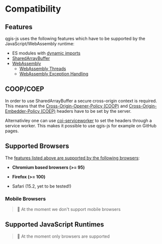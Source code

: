 # Compatibility

## Features

qgis-js uses the following features which have to be supported by the JavaScript/WebAssembly runtime:

- ES modules with [dynamic imports](https://developer.mozilla.org/en-US/docs/Web/JavaScript/Reference/Statements/import#dynamic_imports)
- [SharedArrayBuffer](https://developer.mozilla.org/en-US/docs/Web/JavaScript/Reference/Global_Objects/SharedArrayBuffer)
- [WebAssembly](https://developer.mozilla.org/en-US/docs/WebAssembly)
  - [WebAssembly Threads](https://developer.mozilla.org/en-US/docs/Web/JavaScript/Reference/Global_Objects/SharedArrayBuffer)
  - [WebAssembly Exception Handling](https://developer.mozilla.org/en-US/docs/WebAssembly/Exception_handling)

## COOP/COEP

In order to use SharedArrayBuffer a secure cross-origin context is required. This means that the [Cross-Origin-Opener-Policy (COOP)](https://developer.mozilla.org/en-US/docs/Web/HTTP/Cross-Origin-Opener-Policy) and [Cross-Origin-Embedder-Policy (COEP)](https://developer.mozilla.org/en-US/docs/Web/HTTP/Cross-Origin-Embedder-Policy) headers have to be set by the server.

Alternativley one can use [coi-serviceworker](https://github.com/gzuidhof/coi-serviceworker) to set the headers through a service worker. This makes it possible to use qgis-js for example on GitHub pages.

## Supported Browsers

The [features listed above are supported by the following browsers](https://caniuse.com/es6-module-dynamic-import,wasm,sharedarraybuffer,mdn-javascript_builtins_webassembly_exception,webworkers):

- **Chromium based browsers (>= 95)**

- **Firefox (>= 100)**

- Safari (15.2, yet to be tested!)

### Mobile Browsers

> 🚧 At the moment we don't support mobile browsers

## Supported JavaScript Runtimes

> 🚧 At the moment only browsers are supported
